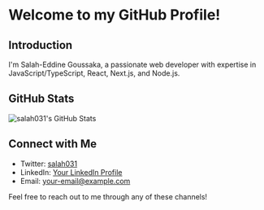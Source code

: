 # Welcome to my GitHub Profile!

## Introduction

I'm Salah-Eddine Goussaka, a passionate web developer with expertise in JavaScript/TypeScript, React, Next.js, and Node.js.

## GitHub Stats

![salah031's GitHub Stats](https://github-readme-stats.vercel.app/api?username=salah031&show_icons=true&theme=radical)

## Connect with Me

- Twitter: [salah031](https://twitter.com/goussaka_salah)
- LinkedIn: [Your LinkedIn Profile](https://www.linkedin.com/in/salah-eddine-goussaka)
- Email: [your-email@example.com](mailto:salaheddine.goussaka@gmail.com)

Feel free to reach out to me through any of these channels!
